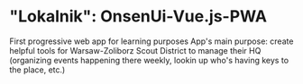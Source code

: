 # "Lokalnik": OnsenUi-Vue.js-PWA
First progressive web app for learning purposes 
App's main purpose: create helpful tools for Warsaw-Zoliborz Scout District to manage their HQ (organizing events happening there weekly, lookin up who's having keys to the place, etc.)    
